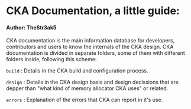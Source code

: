 # CKA Documentation, a little guide:
#### Author: TheStr3ak5

CKA documentation is the main information database for developers, contributors and users to know the internals of the CKA design.
CKA documentation is divided in separate folders, some of them with different folders inside, following this scheme:

```build```  : Details in the CKA build and configuration process.  

```design``` : Details in the CKA design basis and design decissions that are depper than "what kind of memory allocator CKA uses" 
               or related.  
               
```errors``` : Explanation of the errors that CKA can report in it's use.
